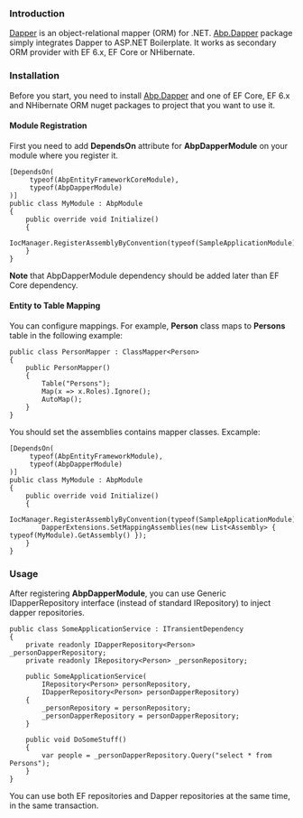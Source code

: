 ### Introduction

[Dapper](https://github.com/StackExchange/Dapper) is an
object-relational mapper (ORM) for .NET.
[Abp.Dapper](https://www.nuget.org/packages/Abp.Dapper) package simply
integrates Dapper to ASP.NET Boilerplate. It works as secondary ORM
provider with EF 6.x, EF Core or NHibernate.

### Installation

Before you start, you need to install
[Abp.Dapper](https://www.nuget.org/packages/Abp.Dapper) and one of EF
Core, EF 6.x and NHibernate ORM nuget packages to project that you want
to use it.

#### Module Registration

First you need to add **DependsOn** attribute for **AbpDapperModule** on
your module where you register it.

    [DependsOn(
         typeof(AbpEntityFrameworkCoreModule),
         typeof(AbpDapperModule)
    )]
    public class MyModule : AbpModule
    {
        public override void Initialize()
        {
            IocManager.RegisterAssemblyByConvention(typeof(SampleApplicationModule).GetAssembly());
        }
    }

**Note** that AbpDapperModule dependency should be added later than EF
Core dependency.

#### Entity to Table Mapping

You can configure mappings. For example, **Person** class maps to
**Persons** table in the following example:

    public class PersonMapper : ClassMapper<Person>
    {
        public PersonMapper()
        {
            Table("Persons");
            Map(x => x.Roles).Ignore();
            AutoMap();
        }
    }

You should set the assemblies contains mapper classes. Excample:

    [DependsOn(
         typeof(AbpEntityFrameworkModule),
         typeof(AbpDapperModule)
    )]
    public class MyModule : AbpModule
    {
        public override void Initialize()
        {
            IocManager.RegisterAssemblyByConvention(typeof(SampleApplicationModule).GetAssembly());
            DapperExtensions.SetMappingAssemblies(new List<Assembly> { typeof(MyModule).GetAssembly() });
        }
    }
                

### Usage

After registering **AbpDapperModule**, you can use Generic
IDapperRepository interface (instead of standard IRepository) to inject
dapper repositories.

    public class SomeApplicationService : ITransientDependency
    {
        private readonly IDapperRepository<Person> _personDapperRepository;
        private readonly IRepository<Person> _personRepository;

        public SomeApplicationService(
            IRepository<Person> personRepository,
            IDapperRepository<Person> personDapperRepository)
        {
            _personRepository = personRepository;
            _personDapperRepository = personDapperRepository;
        }

        public void DoSomeStuff()
        {
            var people = _personDapperRepository.Query("select * from Persons");
        }
    }

You can use both EF repositories and Dapper repositories at the same
time, in the same transaction.

